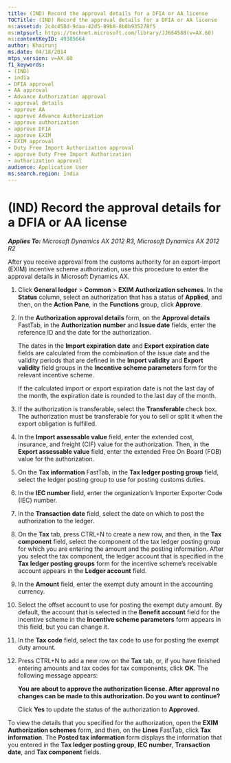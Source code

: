 ```yaml
---
title: (IND) Record the approval details for a DFIA or AA license
TOCTitle: (IND) Record the approval details for a DFIA or AA license
ms:assetid: 2c4c458d-9daa-42d5-89b8-8b8b935278f5
ms:mtpsurl: https://technet.microsoft.com/library/JJ664588(v=AX.60)
ms:contentKeyID: 49385664
author: Khairunj
ms.date: 04/18/2014
mtps_version: v=AX.60
f1_keywords:
- (IND)
- india
- DFIA approval
- AA approval
- Advance Authorization approval
- approval details
- approve AA
- approve Advance Authorization
- approve authorization
- approve DFIA
- approve EXIM
- EXIM approval
- Duty Free Import Authorization approval
- approve Duty Free Import Authorization
- authorization approval
audience: Application User
ms.search.region: India
---
```


# (IND) Record the approval details for a DFIA or AA license 


_**Applies To:** Microsoft Dynamics AX 2012 R3, Microsoft Dynamics AX 2012 R2_

After you receive approval from the customs authority for an export-import (EXIM) incentive scheme authorization, use this procedure to enter the approval details in Microsoft Dynamics AX.

1.  Click **General ledger** \> **Common** \> **EXIM Authorization schemes**. In the **Status** column, select an authorization that has a status of **Applied**, and then, on the **Action Pane**, in the **Functions** group, click **Approve**.

2.  In the **Authorization approval details** form, on the **Approval details** FastTab, in the **Authorization number** and **Issue date** fields, enter the reference ID and the date for the authorization.
    
    The dates in the **Import expiration date** and **Export expiration date** fields are calculated from the combination of the issue date and the validity periods that are defined in the **Import validity** and **Export validity** field groups in the **Incentive scheme parameters** form for the relevant incentive scheme.
    
    If the calculated import or export expiration date is not the last day of the month, the expiration date is rounded to the last day of the month.

3.  If the authorization is transferable, select the **Transferable** check box. The authorization must be transferable for you to sell or split it when the export obligation is fulfilled.

4.  In the **Import assessable value** field, enter the extended cost, insurance, and freight (CIF) value for the authorization. Then, in the **Export assessable value** field, enter the extended Free On Board (FOB) value for the authorization.

5.  On the **Tax information** FastTab, in the **Tax ledger posting group** field, select the ledger posting group to use for posting customs duties.

6.  In the **IEC number** field, enter the organization’s Importer Exporter Code (IEC) number.

7.  In the **Transaction date** field, select the date on which to post the authorization to the ledger.

8.  On the **Tax** tab, press CTRL+N to create a new row, and then, in the **Tax component** field, select the component of the tax ledger posting group for which you are entering the amount and the posting information. After you select the tax component, the ledger account that is specified in the **Tax ledger posting groups** form for the incentive scheme’s receivable account appears in the **Ledger account** field.

9.  In the **Amount** field, enter the exempt duty amount in the accounting currency.

10. Select the offset account to use for posting the exempt duty amount. By default, the account that is selected in the **Benefit account** field for the incentive scheme in the **Incentive scheme parameters** form appears in this field, but you can change it.

11. In the **Tax code** field, select the tax code to use for posting the exempt duty amount.

12. Press CTRL+N to add a new row on the **Tax** tab, or, if you have finished entering amounts and tax codes for tax components, click **OK**. The following message appears:
    
    **You are about to approve the authorization license. After approval no changes can be made to this authorization. Do you want to continue?**
    
    Click **Yes** to update the status of the authorization to **Approved**.

To view the details that you specified for the authorization, open the **EXIM Authorization schemes** form, and then, on the **Lines** FastTab, click **Tax information**. The **Posted tax information** form displays the information that you entered in the **Tax ledger posting group**, **IEC number**, **Transaction date**, and **Tax component** fields.

  


